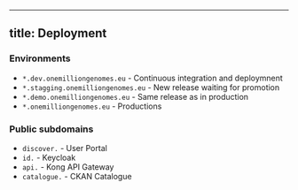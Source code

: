 <!--
SPDX-FileCopyrightText: 2024 PNED G.I.E.

SPDX-License-Identifier: CC-BY-4.0
-->

---
title: Deployment
---

### Environments

- `*.dev.onemilliongenomes.eu` - Continuous integration and deploymnent
- `*.stagging.onemilliongenomes.eu` - New release waiting for promotion
- `*.demo.onemilliongenomes.eu` - Same release as in production
- `*.onemilliongenomes.eu` - Productions

### Public subdomains
- `discover.` - User Portal
- `id.` - Keycloak
- `api.` - Kong API Gateway
- `catalogue.` - CKAN Catalogue